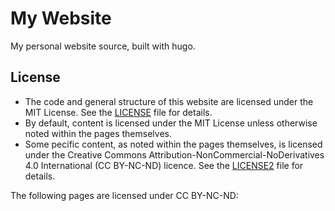 # My Website

My personal website source, built with hugo.

## License

- The code and general structure of this website are licensed under the MIT License. See the [LICENSE](LICENSE) file for details.
- By default, content is licensed under the MIT License unless otherwise noted within the pages themselves.
- Some pecific content, as noted within the pages themselves, is licensed under the Creative Commons Attribution-NonCommercial-NoDerivatives 4.0 International (CC BY-NC-ND) licence.
  See the [LICENSE2](LICENSE2) file for details.
  

The following pages are licensed under CC BY-NC-ND:
